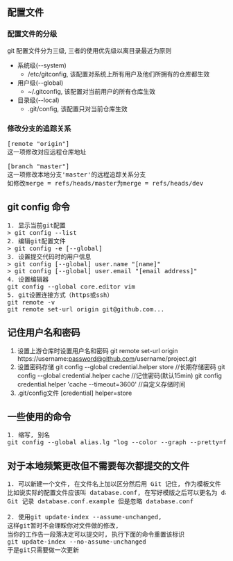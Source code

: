 ## 配置文件

### 配置文件的分级
git 配置文件分为三级, 三者的使用优先级以离目录最近为原则

+ 系统级(--system)
    + /etc/gitconfig, 该配置对系统上所有用户及他们所拥有的仓库都生效
+ 用户级(--global)
    + ~/.gitconfig, 该配置对当前用户的所有仓库生效
+ 目录级(--local)
    + .git/config, 该配置只对当前仓库生效

### 修改分支的追踪关系
<pre>
[remote "origin"] 
这一项修改对应远程仓库地址

[branch "master"] 
这一项修改本地分支'master'的远程追踪关系分支
如修改merge = refs/heads/master为merge = refs/heads/dev
</pre>

## git config 命令
<pre>
1. 显示当前git配置
> git config --list
2. 编辑git配置文件
> git config -e [--global]
3. 设置提交代码时的用户信息
> git config [--global] user.name "[name]"
> git config [--global] user.email "[email address]"
4. 设置编辑器
git config --global core.editor vim
5. git设置连接方式（https或ssh）
git remote -v
git remote set-url origin git@github.com...
</pre>

## 记住用户名和密码
1. 设置上游仓库时设置用户名和密码
git remote set-url origin https://username:password@github.com/username/project.git
2. 设置密码存储
git config --global credential.helper store  //长期存储密码
git config --global credential.helper cache  //记住密码(默认15min)
git config credential.helper 'cache --timeout=3600'  //自定义存储时间
3. .git/config文件
[credential]
  helper=store

## 一些使用的命令
<pre>
1. 缩写, 别名
git config --global alias.lg "log --color --graph --pretty=format:'%Cred%h%Creset -%C(yellow)%d%Creset %s %Cgreen(%cr) %C(bold blue)<%an>%Creset' --abbrev-commit"
</pre>

## 对于本地频繁更改但不需要每次都提交的文件
<pre>
1. 可以新建一个文件, 在文件名上加以区分然后用 Git 记住, 作为模板文件
比如说实际的配置文件应该叫 database.conf, 在写好模版之后可以更名为 database.conf.example
Git 记录 database.conf.example 但是忽略 database.conf

2. 使用git update-index --assume-unchanged, 
这样git暂时不会理睬你对文件做的修改, 
当你的工作告一段落决定可以提交时, 执行下面的命令重置该标识
git update-index --no-assume-unchanged
于是git只需要做一次更新
</pre>
